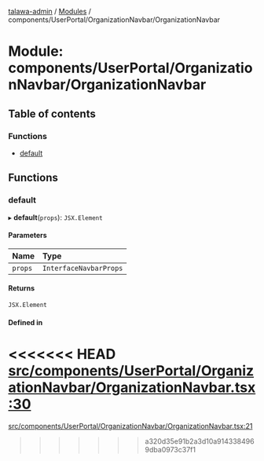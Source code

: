 [talawa-admin](../README.md) / [Modules](../modules.md) / components/UserPortal/OrganizationNavbar/OrganizationNavbar

# Module: components/UserPortal/OrganizationNavbar/OrganizationNavbar

## Table of contents

### Functions

- [default](components_UserPortal_OrganizationNavbar_OrganizationNavbar.md#default)

## Functions

### default

▸ **default**(`props`): `JSX.Element`

#### Parameters

| Name | Type |
| :------ | :------ |
| `props` | `InterfaceNavbarProps` |

#### Returns

`JSX.Element`

#### Defined in

<<<<<<< HEAD
[src/components/UserPortal/OrganizationNavbar/OrganizationNavbar.tsx:30](https://github.com/PalisadoesFoundation/talawa-admin/blob/12d9229/src/components/UserPortal/OrganizationNavbar/OrganizationNavbar.tsx#L30)
=======
[src/components/UserPortal/OrganizationNavbar/OrganizationNavbar.tsx:21](https://github.com/PalisadoesFoundation/talawa-admin/blob/b619a0d/src/components/UserPortal/OrganizationNavbar/OrganizationNavbar.tsx#L21)
>>>>>>> a320d35e91b2a3d10a9143384969dba0973c37f1
